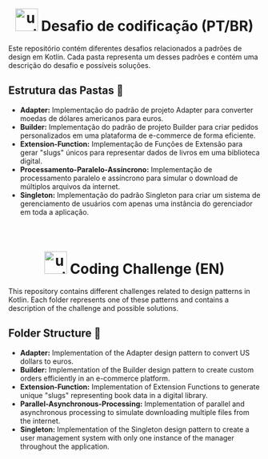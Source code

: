  <h1 align="center">
    <img width="45" src="https://img.icons8.com/pulsar-line/48/upside-down-icon.png" alt="upside-down-icon"/>
    <span> Desafio de codificação (PT/BR) </span>
</h1>

<p>Este repositório contém diferentes desafios relacionados a padrões de design em Kotlin. Cada pasta representa um desses padrões e contém uma descrição do desafio e possíveis soluções.</p>

<h2>Estrutura das Pastas 🫧</h2>
<ul>
<li><strong>Adapter:</strong> Implementação do padrão de projeto Adapter para converter moedas de dólares americanos para euros.</li>
<li><strong>Builder:</strong> Implementação do padrão de projeto Builder para criar pedidos personalizados em uma plataforma de e-commerce de forma eficiente.</li>
<li><strong>Extension-Function:</strong> Implementação de Funções de Extensão para gerar "slugs" únicos para representar dados de livros em uma biblioteca digital.</li>
<li><strong>Processamento-Paralelo-Assíncrono:</strong> Implementação de processamento paralelo e assíncrono para simular o download de múltiplos arquivos da internet.</li>
<li><strong>Singleton:</strong> Implementação do padrão Singleton para criar um sistema de gerenciamento de usuários com apenas uma instância do gerenciador em toda a aplicação.</li>
</ul>
<br>
<h1 align="center">
    <img width="45" src="https://img.icons8.com/pulsar-line/48/upside-down-icon.png" alt="upside-down-icon"/>
    <span>Coding Challenge (EN)</span>
</h1>

<p>This repository contains different challenges related to design patterns in Kotlin. Each folder represents one of these patterns and contains a description of the challenge and possible solutions.</p>

<h2>Folder Structure 🫧</h2>
<ul>
    <li><strong>Adapter:</strong> Implementation of the Adapter design pattern to convert US dollars to euros.</li>
    <li><strong>Builder:</strong> Implementation of the Builder design pattern to create custom orders efficiently in an e-commerce platform.</li>
    <li><strong>Extension-Function:</strong> Implementation of Extension Functions to generate unique "slugs" representing book data in a digital library.</li>
    <li><strong>Parallel-Asynchronous-Processing:</strong> Implementation of parallel and asynchronous processing to simulate downloading multiple files from the internet.</li>
    <li><strong>Singleton:</strong> Implementation of the Singleton design pattern to create a user management system with only one instance of the manager throughout the application.</li>
</ul>
